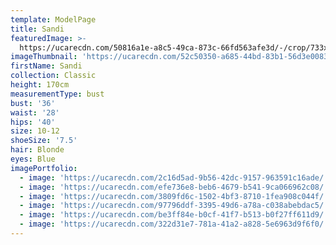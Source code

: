```yaml
---
template: ModelPage
title: Sandi
featuredImage: >-
  https://ucarecdn.com/50816a1e-a8c5-49ca-873c-66fd563afe3d/-/crop/733x443/0,0/-/preview/
imageThumbnail: 'https://ucarecdn.com/52c50350-a685-44bd-83b1-56d3e0083937/'
firstName: Sandi
collection: Classic
height: 170cm
measurementType: bust
bust: '36'
waist: '28'
hips: '40'
size: 10-12
shoeSize: '7.5'
hair: Blonde
eyes: Blue
imagePortfolio:
  - image: 'https://ucarecdn.com/2c16d5ad-9b56-42dc-9157-963591c16ade/'
  - image: 'https://ucarecdn.com/efe736e8-beb6-4679-b541-9ca066962c08/'
  - image: 'https://ucarecdn.com/3809fd6c-1502-4bf3-8710-1fea908c044f/'
  - image: 'https://ucarecdn.com/97796ddf-3395-49d6-a78a-c038abebdac5/'
  - image: 'https://ucarecdn.com/be3ff84e-b0cf-41f7-b513-b0f27ff611d9/'
  - image: 'https://ucarecdn.com/322d31e7-781a-41a2-a828-5e6963d9f6f0/'
---
```


